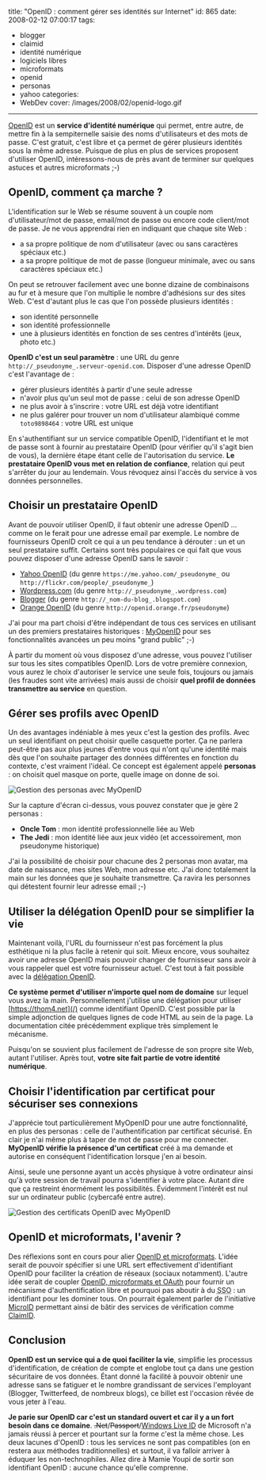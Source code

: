title: "OpenID : comment gérer ses identités sur Internet"
id: 865
date: 2008-02-12 07:00:17
tags:
- blogger
- claimid
- identité numérique
- logiciels libres
- microformats
- openid
- personas
- yahoo
categories:
- WebDev
cover: /images/2008/02/openid-logo.gif
---


[OpenID](http://openid.net/) est un **service d'identité numérique** qui permet, entre autre, de mettre fin à la sempiternelle saisie des noms d'utilisateurs et des mots de passe. C'est gratuit, c'est libre et ça permet de gérer plusieurs identités sous la même adresse.
Puisque de plus en plus de services proposent d'utiliser OpenID, intéressons-nous de près avant de terminer sur quelques astuces et autres microformats ;-)
<!--more-->

## OpenID, comment ça marche ?

L'identification sur le Web se résume souvent à un couple nom d'utilisateur/mot de passe, email/mot de passe ou encore code client/mot de passe.
Je ne vous apprendrai rien en indiquant que chaque site Web :

*   a sa propre politique de nom d'utilisateur (avec ou sans caractères spéciaux etc.)
*   a sa propre politique de mot de passe (longueur minimale, avec ou sans caractères spéciaux etc.)

On peut se retrouver facilement avec une bonne dizaine de combinaisons au fur et à mesure que l'on multiplie le nombre d'adhésions sur des sites Web. C'est d'autant plus le cas que l'on possède plusieurs identités :

*   son identité personnelle
*   son identité professionnelle
*   une à plusieurs identités en fonction de ses centres d'intérêts (jeux, photo etc.)

**OpenID c'est un seul paramètre** : une URL du genre `http://_pseudonyme_.serveur-openid.com`. Disposer d'une adresse OpenID c'est l'avantage de :

*   gérer plusieurs identités à partir d'une seule adresse
*   n'avoir plus qu'un seul mot de passe : celui de son adresse OpenID
*   ne plus avoir à s'inscrire : votre URL est déjà votre identifiant
*   ne plus galérer pour trouver un nom d'utilisateur alambiqué comme `toto9898464` : votre URL est unique

En s'authentifiant sur un service compatible OpenID, l'identifiant et le mot de passe sont à fournir au prestataire OpenID (pour vérifier qu'il s'agit bien de vous), la dernière étape étant celle de l'autorisation du service.
**Le prestataire OpenID vous met en relation de confiance**, relation qui peut s'arrêter du jour au lendemain. Vous révoquez ainsi l'accès du service à vos données personnelles.

## Choisir un prestataire OpenID

Avant de pouvoir utiliser OpenID, il faut obtenir une adresse OpenID ... comme on le ferait pour une adresse email par exemple.
Le nombre de fournisseurs OpenID croît ce qui a un peu tendance à dérouter : un et un seul prestataire suffit. Certains sont très populaires ce qui fait que vous pouvez disposer d'une adresse OpenID sans le savoir :

*   [Yahoo OpenID](http://openid.yahoo.com/) (du genre `https://me.yahoo.com/_pseudonyme_` ou `http://flickr.com/people/_pseudonyme_`)
*   [Wordpress.com](http://wordpress.com/) (du genre `http://_pseudonyme_.wordpress.com`)
*   [Blogger](http://blogger.com/) (du genre `http://_nom-du-blog_.blogspot.com`)
*   [Orange OpenID](http://openid.orange.fr/) (du genre `http://openid.orange.fr/pseudonyme`)

J'ai pour ma part choisi d'être indépendant de tous ces services en utilisant un des premiers prestataires historiques : [MyOpenID](https://www.myopenid.com/) pour ses fonctionnalités avancées un peu moins "grand public" ;-)

À partir du moment où vous disposez d'une adresse, vous pouvez l'utiliser sur tous les sites compatibles OpenID. Lors de votre première connexion, vous aurez le choix d'autoriser le service une seule fois, toujours ou jamais (les fraudes sont vite arrivées) mais aussi de choisir **quel profil de données transmettre au service** en question.

## Gérer ses profils avec OpenID

Un des avantages indéniable à mes yeux c'est la gestion des profils. Avec un seul identifiant on peut choisir quelle casquette porter. Ça ne parlera peut-être pas aux plus jeunes d'entre vous qui n'ont qu'une identité mais dès que l'on souhaite partager des données différentes en fonction du contexte, c'est vraiment l'idéal.
Ce concept est également appelé **personas** : on choisit quel masque on porte, quelle image on donne de soi.

![Gestion des personas avec MyOpenID](/images/2008/02/myopenid-personas.png)

Sur la capture d'écran ci-dessus, vous pouvez constater que je gère 2 personas :

*   **Oncle Tom** : mon identité professionnelle liée au Web
*   **The Jedi** : mon identité liée aux jeux vidéo (et accessoirement, mon pseudonyme historique)

J'ai la possibilité de choisir pour chacune des 2 personas mon avatar, ma date de naissance, mes sites Web, mon adresse etc. J'ai donc totalement la main sur les données que je souhaite transmettre. Ça ravira les personnes qui détestent fournir leur adresse email ;-)

## Utiliser la délégation OpenID pour se simplifier la vie

Maintenant voilà, l'URL du fournisseur n'est pas forcément la plus esthétique ni la plus facile à retenir qui soit. Mieux encore, vous souhaitez avoir une adresse OpenID mais pouvoir changer de fournisseur sans avoir à vous rappeler quel est votre fournisseur actuel.
C'est tout à fait possible avec la [délégation OpenID](http://wiki.openid.net/Delegation).

**Ce système permet d'utiliser n'importe quel nom de domaine** sur lequel vous avez la main. Personnellement j'utilise une délégation pour utiliser [https://thom4.net](/) comme identifiant OpenID. C'est possible par la simple adjonction de quelques lignes de code HTML au sein de la page. La documentation citée précédemment explique très simplement le mécanisme.

Puisqu'on se souvient plus facilement de l'adresse de son propre site Web, autant l'utiliser. Après tout, **votre site fait partie de votre identité numérique**.

## Choisir l'identification par certificat pour sécuriser ses connexions

J'apprécie tout particulièrement MyOpenID pour une autre fonctionnalité, en plus des personas : celle de l'authentification par certificat sécurisé. En clair je n'ai même plus à taper de mot de passe pour me connecter. **MyOpenID vérifie la présence d'un certificat** créé à ma demande et autorise en conséquent l'identification lorsque j'en ai besoin.

Ainsi, seule une personne ayant un accès physique à votre ordinateur ainsi qu'à votre session de travail pourra s'identifier à votre place. Autant dire que ça restreint énormément les possibilités. Évidemment l'intérêt est nul sur un ordinateur public (cybercafé entre autre).

![Gestion des certificats OpenID avec MyOpenID](/images/2008/02/myopenid-certificates.png)

## OpenID et microformats, l'avenir ?

Des réflexions sont en cours pour alier [OpenID et microformats](http://microformats.org/wiki/openid-brainstorming). L'idée serait de pouvoir spécifier si une URL sert effectivement d'identifiant OpenID pour faciliter la création de réseaux (sociaux notamment).
L'autre idée serait de coupler [OpenID, microformats et OAuth](http://microformats.org/wiki/OAuth) pour fournir un mécanisme d'authentification libre et pourquoi pas aboutir à du <acronym title="Single Sign On">SSO</acronym> : un identifiant pour les dominer tous.
On pourrait également parler de l'initiative [MicroID](http://microid.org/) permettant ainsi de bâtir des services de vérification comme [ClaimID](http://claimid.com/).

## Conclusion

**OpenID est un service qui a de quoi faciliter la vie**, simplifie les processus d'identification, de création de compte et englobe tout ça dans une gestion sécuritaire de vos données.
Étant donné la facilité à pouvoir obtenir une adresse sans se fatiguer et le nombre grandissant de services l'employant (Blogger, Twitterfeed, de nombreux blogs), ce billet est l'occasion rêvée de vous jeter à l'eau.

**Je parie sur OpenID car c'est un standard ouvert et car il y a un fort besoin dans ce domaine**. <del>.Net</del>/<del>Passport</del>/[Windows Live ID](https://accountservices.passport.net) de Microsoft n'a jamais réussi à percer et pourtant sur la forme c'est la même chose.
Les deux lacunes d'OpenID : tous les services ne sont pas compatibles (on en restera aux méthodes traditionnelles) et surtout, il va falloir arriver à éduquer les non-technophiles. Allez dire à Mamie Youpi de sortir son identifiant OpenID : aucune chance qu'elle comprenne.
